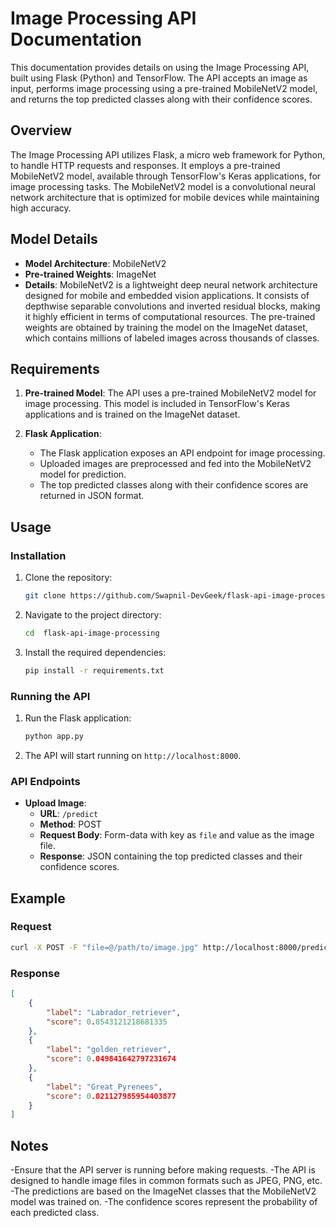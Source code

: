# Image Processing API Documentation

This documentation provides details on using the Image Processing API, built using Flask (Python) and TensorFlow. The API accepts an image as input, performs image processing using a pre-trained MobileNetV2 model, and returns the top predicted classes along with their confidence scores.

## Overview

The Image Processing API utilizes Flask, a micro web framework for Python, to handle HTTP requests and responses. It employs a pre-trained MobileNetV2 model, available through TensorFlow's Keras applications, for image processing tasks. The MobileNetV2 model is a convolutional neural network architecture that is optimized for mobile devices while maintaining high accuracy.

## Model Details

- **Model Architecture**: MobileNetV2
- **Pre-trained Weights**: ImageNet
- **Details**: MobileNetV2 is a lightweight deep neural network architecture designed for mobile and embedded vision applications. It consists of depthwise separable convolutions and inverted residual blocks, making it highly efficient in terms of computational resources. The pre-trained weights are obtained by training the model on the ImageNet dataset, which contains millions of labeled images across thousands of classes.

## Requirements

1. **Pre-trained Model**: The API uses a pre-trained MobileNetV2 model for image processing. This model is included in TensorFlow's Keras applications and is trained on the ImageNet dataset.

2. **Flask Application**:
    - The Flask application exposes an API endpoint for image processing.
    - Uploaded images are preprocessed and fed into the MobileNetV2 model for prediction.
    - The top predicted classes along with their confidence scores are returned in JSON format.

## Usage

### Installation

1. Clone the repository:

    ```bash
    git clone https://github.com/Swapnil-DevGeek/flask-api-image-processing
    ```

2. Navigate to the project directory:

    ```bash
    cd  flask-api-image-processing
    ```

3. Install the required dependencies:

    ```bash
    pip install -r requirements.txt
    ```

### Running the API

1. Run the Flask application:

    ```bash
    python app.py
    ```

2. The API will start running on `http://localhost:8000`.

### API Endpoints

- **Upload Image**: 
    - **URL**: `/predict`
    - **Method**: POST
    - **Request Body**: Form-data with key as `file` and value as the image file.
    - **Response**: JSON containing the top predicted classes and their confidence scores.

## Example

### Request

```bash
curl -X POST -F "file=@/path/to/image.jpg" http://localhost:8000/predict
```

### Response

```json
[
    {
        "label": "Labrador_retriever",
        "score": 0.8543121218681335
    },
    {
        "label": "golden_retriever",
        "score": 0.049841642797231674
    },
    {
        "label": "Great_Pyrenees",
        "score": 0.021127985954403877
    }
]
```

## Notes
-Ensure that the API server is running before making requests.
-The API is designed to handle image files in common formats such as JPEG, PNG, etc.
-The predictions are based on the ImageNet classes that the MobileNetV2 model was trained on.
-The confidence scores represent the probability of each predicted class.
